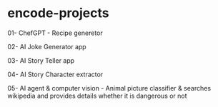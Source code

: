 # encode-projects

01- ChefGPT - Recipe generetor 

02- AI Joke Generator app 

03- AI Story Teller app

04- AI Story Character extractor 

05- AI agent & computer vision - Animal picture classifier & searches wikipedia and provides details whether it is dangerous or not 
